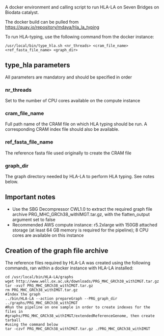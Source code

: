 A docker environment and calling script to run HLA-LA on Seven Bridges on Biodata catalyst.

The docker build can be pulled from https://quay.io/repository/mdaya/hla_la_typing

To run HLA-typing, use the following command from the docker instance:

```
/usr/local/bin/type_hla.sh <nr_threads> <cram_file_name> <ref_fasta_file_name> <graph_dir>
```

## type_hla parameters

All parameters are mandatory and should be specified in order

### nr_threads

Set to the number of CPU cores available on the compute instance

### cram_file_name

Full path name of the CRAM file on which HLA typing should be run. A corresponding CRAM index file should also be available.

### ref_fasta_file_name

The reference fasta file used originally to create the CRAM file

### graph_dir

The graph directory needed by HLA-LA to perform HLA typing. See notes below. 

## Important notes

* Use the SBG Decompressor CWL1.0 to extract the required graph file archive PRG\_MHC\_GRCh38\_withIMGT.tar.gz, with the flatten_output argument set to false
* Recommended AWS compute instance: r5.2xlarge with 150GB attached storage (at least 64 GB memory is required for the pipeline); 8 CPU cores are available on this instance

## Creation of the graph file archive

The reference files required by HLA-LA was created using the following commands, ran within a docker instance with HLA-LA installed:

```
cd /usr/local/bin/HLA-LA/graphs
wget http://www.well.ox.ac.uk/downloads/PRG_MHC_GRCh38_withIMGT.tar.gz
tar -xvzf PRG_MHC_GRCh38_withIMGT.tar.gz
rm PRG_MHC_GRCh38_withIMGT.tar.gz
#Index the graph
../bin/HLA-LA --action prepareGraph --PRG_graph_dir ../graphs/PRG_MHC_GRCh38_withIMGT
#Run the pipeline on one sample in order to create indexes for the files in
#graphs/PRG_MHC_GRCh38_withIMGT/extendedReferenceGenome, then create tarball
#using the command below
tar -czvf PRG_MHC_GRCh38_withIMGT.tar.gz ./PRG_MHC_GRCh38_withIMGT 
```
